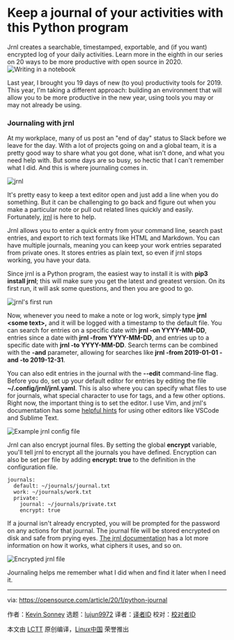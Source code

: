 [#]: collector: (lujun9972)
[#]: translator: ( )
[#]: reviewer: ( )
[#]: publisher: ( )
[#]: url: ( )
[#]: subject: (Keep a journal of your activities with this Python program)
[#]: via: (https://opensource.com/article/20/1/python-journal)
[#]: author: (Kevin Sonney https://opensource.com/users/ksonney)

Keep a journal of your activities with this Python program
======
Jrnl creates a searchable, timestamped, exportable, and (if you want)
encrypted log of your daily activities. Learn more in the eighth in our
series on 20 ways to be more productive with open source in 2020.
![Writing in a notebook][1]

Last year, I brought you 19 days of new (to you) productivity tools for 2019. This year, I'm taking a different approach: building an environment that will allow you to be more productive in the new year, using tools you may or may not already be using.

### Journaling with jrnl

At my workplace, many of us post an "end of day" status to Slack before we leave for the day. With a lot of projects going on and a global team, it is a pretty good way to share what you got done, what isn't done, and what you need help with. But some days are so busy, so hectic that I can't remember what I did. And this is where journaling comes in.

![jrnl][2]

It's pretty easy to keep a text editor open and just add a line when you do something. But it can be challenging to go back and figure out when you make a particular note or pull out related lines quickly and easily. Fortunately, [jrnl][3] is here to help.

Jrnl allows you to enter a quick entry from your command line, search past entries, and export to rich text formats like HTML and Markdown. You can have multiple journals, meaning you can keep your work entries separated from private ones. It stores entries as plain text, so even if jrnl stops working, you have your data.

Since jrnl is a Python program, the easiest way to install it is with **pip3 install jrnl**; this will make sure you get the latest and greatest version. On its first run, it will ask some questions, and then you are good to go.

![jrnl's first run][4]

Now, whenever you need to make a note or log work, simply type **jrnl &lt;some text&gt;,** and it will be logged with a timestamp to the default file. You can search for entries on a specific date with **jrnl -on YYYY-MM-DD**, entries since a date with **jrnl -from YYYY-MM-DD**, and entries up to a specific date with **jrnl -to YYYY-MM-DD**. Search terms can be combined with the **-and** parameter, allowing for searches like **jrnl -from 2019-01-01 -and -to 2019-12-31**.

You can also edit entries in the journal with the **\--edit** command-line flag. Before you do, set up your default editor for entries by editing the file **~/.config/jrnl/jrnl.yaml**. This is also where you can specify what files to use for journals, what special character to use for tags, and a few other options. Right now, the important thing is to set the editor. I use Vim, and jrnl's documentation has some [helpful hints][5] for using other editors like VSCode and Sublime Text.

![Example jrnl config file][6]

Jrnl can also encrypt journal files. By setting the global **encrypt** variable, you'll tell jrnl to encrypt all the journals you have defined. Encryption can also be set per file by adding **encrypt: true** to the definition in the configuration file.


```
journals:
  default: ~/journals/journal.txt
  work: ~/journals/work.txt
  private:
    journal: ~/journals/private.txt
    encrypt: true
```

If a journal isn't already encrypted, you will be prompted for the password on any actions for that journal. The journal file will be stored encrypted on disk and safe from prying eyes. [The jrnl documentation][7] has a lot more information on how it works, what ciphers it uses, and so on.

![Encrypted jrnl file][8]

Journaling helps me remember what I did when and find it later when I need it.

--------------------------------------------------------------------------------

via: https://opensource.com/article/20/1/python-journal

作者：[Kevin Sonney][a]
选题：[lujun9972][b]
译者：[译者ID](https://github.com/译者ID)
校对：[校对者ID](https://github.com/校对者ID)

本文由 [LCTT](https://github.com/LCTT/TranslateProject) 原创编译，[Linux中国](https://linux.cn/) 荣誉推出

[a]: https://opensource.com/users/ksonney
[b]: https://github.com/lujun9972
[1]: https://opensource.com/sites/default/files/styles/image-full-size/public/lead-images/notebook-writing-pen.jpg?itok=uA3dCfu_ (Writing in a notebook)
[2]: https://opensource.com/sites/default/files/uploads/productivity_8-1.png (jrnl)
[3]: https://jrnl.sh/
[4]: https://opensource.com/sites/default/files/uploads/productivity_8-2.png (jrnl's first run)
[5]: https://jrnl.sh/recipes/#external-editors
[6]: https://opensource.com/sites/default/files/uploads/productivity_8-3.png (Example jrnl config file)
[7]: https://jrnl.sh/encryption/
[8]: https://opensource.com/sites/default/files/uploads/productivity_8-4.png (Encrypted jrnl file)
